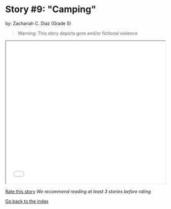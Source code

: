 # Story #9: "Camping"
by: Zachariah C. Diaz (Grade 5)

>Warning: This story depicts gore and/or fictional violence

<iframe src="../stories/09_camping version 0.6.0.html" height="450px" width="100%"> </iframe>

[Rate this story](https://forms.gle/zbTTGuidhwvabMLT9) *We recommend reading at least 3 stories before rating*

[Go back to the index](../index.md)

